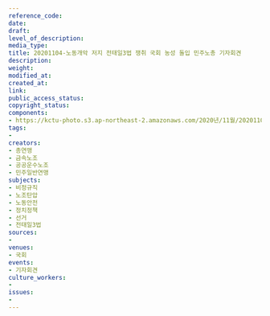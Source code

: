 ```yaml
---
reference_code: 
date: 
draft: 
level_of_description: 
media_type: 
title: 20201104-노동개악 저지 전태일3법 쟁취 국회 농성 돌입 민주노총 기자회견
description: 
weight: 
modified_at: 
created_at: 
link: 
public_access_status: 
copyright_status: 
components:
- https://kctu-photo.s3.ap-northeast-2.amazonaws.com/2020년/11월/20201104-노동개악+저지+전태일3법+쟁취+국회+농성+돌입+민주노총+기자회견/_PIG8575.JPG
tags:
- 
creators:
- 총연맹
- 금속노조
- 공공운수노조
- 민주일반연맹
subjects:
- 비정규직
- 노조탄압
- 노동안전
- 정치정책
- 선거
- 전태일3법
sources:
- 
venues:
- 국회
events:
- 기자회견
culture_workers:
- 
issues:
- 
---
```

